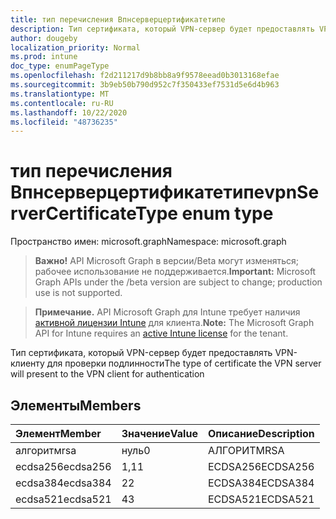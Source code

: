 ```yaml
---
title: тип перечисления Впнсерверцертификатетипе
description: Тип сертификата, который VPN-сервер будет предоставлять VPN-клиенту для проверки подлинности
author: dougeby
localization_priority: Normal
ms.prod: intune
doc_type: enumPageType
ms.openlocfilehash: f2d211217d9b8bb8a9f9578eead0b3013168efae
ms.sourcegitcommit: 3b9eb50b790d952c7f350433ef7531d5e6d4b963
ms.translationtype: MT
ms.contentlocale: ru-RU
ms.lasthandoff: 10/22/2020
ms.locfileid: "48736235"
---
```

# <a name="vpnservercertificatetype-enum-type"></a><span data-ttu-id="8fcf1-103">тип перечисления Впнсерверцертификатетипе</span><span class="sxs-lookup"><span data-stu-id="8fcf1-103">vpnServerCertificateType enum type</span></span>

<span data-ttu-id="8fcf1-104">Пространство имен: microsoft.graph</span><span class="sxs-lookup"><span data-stu-id="8fcf1-104">Namespace: microsoft.graph</span></span>

> <span data-ttu-id="8fcf1-105">**Важно!** API Microsoft Graph в версии/Beta могут изменяться; рабочее использование не поддерживается.</span><span class="sxs-lookup"><span data-stu-id="8fcf1-105">**Important:** Microsoft Graph APIs under the /beta version are subject to change; production use is not supported.</span></span>

> <span data-ttu-id="8fcf1-106">**Примечание.** API Microsoft Graph для Intune требует наличия [активной лицензии Intune](https://go.microsoft.com/fwlink/?linkid=839381) для клиента.</span><span class="sxs-lookup"><span data-stu-id="8fcf1-106">**Note:** The Microsoft Graph API for Intune requires an [active Intune license](https://go.microsoft.com/fwlink/?linkid=839381) for the tenant.</span></span>

<span data-ttu-id="8fcf1-107">Тип сертификата, который VPN-сервер будет предоставлять VPN-клиенту для проверки подлинности</span><span class="sxs-lookup"><span data-stu-id="8fcf1-107">The type of certificate the VPN server will present to the VPN client for authentication</span></span>

## <a name="members"></a><span data-ttu-id="8fcf1-108">Элементы</span><span class="sxs-lookup"><span data-stu-id="8fcf1-108">Members</span></span>
|<span data-ttu-id="8fcf1-109">Элемент</span><span class="sxs-lookup"><span data-stu-id="8fcf1-109">Member</span></span>|<span data-ttu-id="8fcf1-110">Значение</span><span class="sxs-lookup"><span data-stu-id="8fcf1-110">Value</span></span>|<span data-ttu-id="8fcf1-111">Описание</span><span class="sxs-lookup"><span data-stu-id="8fcf1-111">Description</span></span>|
|:---|:---|:---|
|<span data-ttu-id="8fcf1-112">алгоритм</span><span class="sxs-lookup"><span data-stu-id="8fcf1-112">rsa</span></span>|<span data-ttu-id="8fcf1-113">нуль</span><span class="sxs-lookup"><span data-stu-id="8fcf1-113">0</span></span>|<span data-ttu-id="8fcf1-114">АЛГОРИТМ</span><span class="sxs-lookup"><span data-stu-id="8fcf1-114">RSA</span></span>|
|<span data-ttu-id="8fcf1-115">ecdsa256</span><span class="sxs-lookup"><span data-stu-id="8fcf1-115">ecdsa256</span></span>|<span data-ttu-id="8fcf1-116">1,1</span><span class="sxs-lookup"><span data-stu-id="8fcf1-116">1</span></span>|<span data-ttu-id="8fcf1-117">ECDSA256</span><span class="sxs-lookup"><span data-stu-id="8fcf1-117">ECDSA256</span></span>|
|<span data-ttu-id="8fcf1-118">ecdsa384</span><span class="sxs-lookup"><span data-stu-id="8fcf1-118">ecdsa384</span></span>|<span data-ttu-id="8fcf1-119">2</span><span class="sxs-lookup"><span data-stu-id="8fcf1-119">2</span></span>|<span data-ttu-id="8fcf1-120">ECDSA384</span><span class="sxs-lookup"><span data-stu-id="8fcf1-120">ECDSA384</span></span>|
|<span data-ttu-id="8fcf1-121">ecdsa521</span><span class="sxs-lookup"><span data-stu-id="8fcf1-121">ecdsa521</span></span>|<span data-ttu-id="8fcf1-122">4</span><span class="sxs-lookup"><span data-stu-id="8fcf1-122">3</span></span>|<span data-ttu-id="8fcf1-123">ECDSA521</span><span class="sxs-lookup"><span data-stu-id="8fcf1-123">ECDSA521</span></span>|





